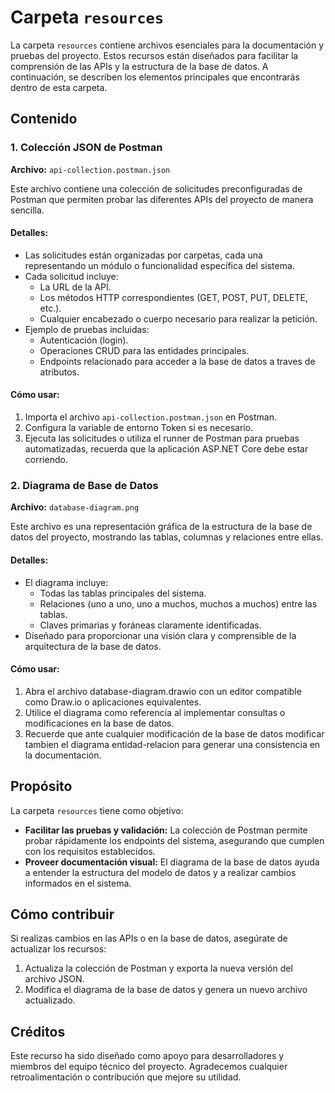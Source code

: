 # Carpeta `resources`

La carpeta `resources` contiene archivos esenciales para la documentación y pruebas del proyecto. Estos recursos están diseñados para facilitar la comprensión de las APIs y la estructura de la base de datos. A continuación, se describen los elementos principales que encontrarás dentro de esta carpeta.

## Contenido

### 1. Colección JSON de Postman

**Archivo:** `api-collection.postman.json`

Este archivo contiene una colección de solicitudes preconfiguradas de Postman que permiten probar las diferentes APIs del proyecto de manera sencilla.

#### Detalles:
- Las solicitudes están organizadas por carpetas, cada una representando un módulo o funcionalidad específica del sistema.
- Cada solicitud incluye:
  - La URL de la API.
  - Los métodos HTTP correspondientes (GET, POST, PUT, DELETE, etc.).
  - Cualquier encabezado o cuerpo necesario para realizar la petición.
- Ejemplo de pruebas incluidas:
  - Autenticación (login).
  - Operaciones CRUD para las entidades principales.
  - Endpoints relacionado para acceder a la base de datos a traves de atributos.

#### Cómo usar:
1. Importa el archivo `api-collection.postman.json` en Postman.
2. Configura la variable de entorno Token si es necesario.
3. Ejecuta las solicitudes o utiliza el runner de Postman para pruebas automatizadas, recuerda que la aplicación ASP.NET Core debe estar corriendo.

### 2. Diagrama de Base de Datos

**Archivo:** `database-diagram.png`

Este archivo es una representación gráfica de la estructura de la base de datos del proyecto, mostrando las tablas, columnas y relaciones entre ellas.

#### Detalles:
- El diagrama incluye:
  - Todas las tablas principales del sistema.
  - Relaciones (uno a uno, uno a muchos, muchos a muchos) entre las tablas.
  - Claves primarias y foráneas claramente identificadas.
- Diseñado para proporcionar una visión clara y comprensible de la arquitectura de la base de datos.

#### Cómo usar:
1. Abra el archivo database-diagram.drawio con un editor compatible como Draw.io o aplicaciones equivalentes.
2. Utilice el diagrama como referencia al implementar consultas o modificaciones en la base de datos.
3. Recuerde que ante cualquier modificación de la base de datos modificar tambien el diagrama entidad-relacion para generar una consistencia en la documentación.

## Propósito
La carpeta `resources` tiene como objetivo:
- **Facilitar las pruebas y validación:** La colección de Postman permite probar rápidamente los endpoints del sistema, asegurando que cumplen con los requisitos establecidos.
- **Proveer documentación visual:** El diagrama de la base de datos ayuda a entender la estructura del modelo de datos y a realizar cambios informados en el sistema.

## Cómo contribuir
Si realizas cambios en las APIs o en la base de datos, asegúrate de actualizar los recursos:
1. Actualiza la colección de Postman y exporta la nueva versión del archivo JSON.
2. Modifica el diagrama de la base de datos y genera un nuevo archivo actualizado.

## Créditos
Este recurso ha sido diseñado como apoyo para desarrolladores y miembros del equipo técnico del proyecto. Agradecemos cualquier retroalimentación o contribución que mejore su utilidad.

